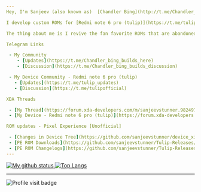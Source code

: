 ```yaml
---
Hey, I'm Sanjeev (also known as)  [Chandler Bing](http://t.me/Chandler_bing_here)

I develop custom ROMs for [Redmi note 6 pro (tulip)](https://t.me/tulip_updates)

The thing about me is I revive the fan favorite ROMs that are abandoned by other developers, and work to give my best.

Telegram Links

 - My Community 
    - [Updates](https://t.me/Chandler_bing_builds_here)
    - [Discussion](https://t.me/Chandler_bing_builds_discussion)

 - My Device Community - Redmi note 6 pro (tulip)
   - [Updates](https://t.me/tulip_updates)
   - [Discussion](https://t.me/tulipofficial)

XDA Threads 

 - [My Thread](https://forum.xda-developers.com/m/sanjeevstunner.9824973/)
 - [My Device - Redmi note 6 pro (tulip)](https://forum.xda-developers.com/c/xiaomi-redmi-note-6-pro.8406/)

ROM updates - Pixel Experience [Unofficial]

 - [Changes in Device Tree](https://github.com/sanjeevstunner/device_xiaomi_tulip/commits)
 - [PE ROM Downloads](https://github.com/sanjeevstunner/Tulip-Releases/releases) (Unofficial)
 - [PE ROM Changelogs](https://github.com/sanjeevstunner/Tulip-Releases/blob/main/Pixel%20Experience%20Changelogs.md)
---
```


[![My github status](https://github-readme-stats.vercel.app/api?username=sanjeevstunner&show_icons=true&count_private=true&hide_border=false&title_color=eb0029&icon_color=eb0029&include_all_commits=true)
![Top Langs](https://github-readme-stats.vercel.app/api/top-langs/?username=sanjeevstunner&layout=compact&hide_border=false&title_color=eb0029)](https://github.com/sanjeevstunner)

---

![Profile visit badge](https://komarev.com/ghpvc/?username=sanjeevstunner&style=flat-square)

<!--
**sanjeevstunner/sanjeevstunner** is a ✨ _special_ ✨ repository because its `README.md` (this file) appears on your GitHub profile.

Here are some ideas to get you started:

- 🔭 I’m currently working on ...
- 🌱 I’m currently learning ...
- 👯 I’m looking to collaborate on ...
- 🤔 I’m looking for help with ...
- 💬 Ask me about ...
- 📫 How to reach me: ...
- 😄 Pronouns: ...
- ⚡ Fun fact: ...
-->
